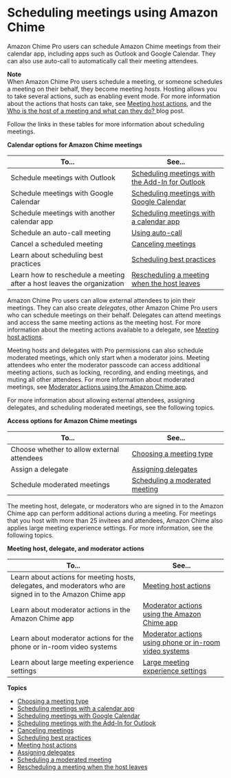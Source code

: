 # Scheduling meetings using Amazon Chime<a name="chime-schedule-meetings"></a>

Amazon Chime Pro users can schedule Amazon Chime meetings from their calendar app, including apps such as Outlook and Google Calendar\. They can also use auto\-call to automatically call their meeting attendees\.

**Note**  
When Amazon Chime Pro users schedule a meeting, or someone schedules a meeting on their behalf, they become meeting *hosts*\. Hosting allows you to take several actions, such as enabling event mode\. For more information about the actions that hosts can take, see [Meeting host actions](chime-organizer-call-controls.md), and the [ Who is the host of a meeting and what can they do? ](http://aws.amazon.com/blogs/https://answers.chime.aws/questions/1374/who-is-the-host-of-a-meeting-and-what-can-they-do.html?childToView=1375#answer-1375) blog post\.

Follow the links in these tables for more information about scheduling meetings\.


**Calendar options for Amazon Chime meetings**  

| To\.\.\. | See\.\.\. | 
| --- | --- | 
|  Schedule meetings with Outlook  |  [Scheduling meetings with the Add\-In for Outlook](chime-scheduling-outlook.md)  | 
|  Schedule meetings with Google Calendar  |  [Scheduling meetings with Google Calendar](chime-scheduling-google.md)  | 
|  Schedule meetings with another calendar app  |  [Scheduling meetings with a calendar app](chime-scheduling-calendar-app.md)  | 
|  Schedule an auto\-call meeting  |  [Using auto\-call](chime-scheduling-best-practices.md#autocall)  | 
|  Cancel a scheduled meeting  |  [Canceling meetings](cancel-meeting.md)  | 
|  Learn about scheduling best practices  |  [Scheduling best practices](chime-scheduling-best-practices.md)  | 
|  Learn how to reschedule a meeting after a host leaves the organization  |  [Rescheduling a meeting when the host leaves](reschedule-meeting.md)  | 

Amazon Chime Pro users can allow external attendees to join their meetings\. They can also create *delegates*, other Amazon Chime Pro users who can schedule meetings on their behalf\. Delegates can attend meetings and access the same meeting actions as the meeting host\. For more information about the meeting actions available to a delegate, see [Meeting host actions](chime-organizer-call-controls.md)\.

Meeting hosts and delegates with Pro permissions can also schedule moderated meetings, which only start when a moderator joins\. Meeting attendees who enter the moderator passcode can access additional meeting actions, such as locking, recording, and ending meetings, and muting all other attendees\. For more information about moderated meetings, see [Moderator actions using the Amazon Chime app](moderate-meeting.md#actions-app)\.

For more information about allowing external attendees, assigning delegates, and scheduling moderated meetings, see the following topics\.


**Access options for Amazon Chime meetings**  

| To\.\.\. | See\.\.\. | 
| --- | --- | 
|  Choose whether to allow external attendees  |  [Choosing a meeting type](choose-type.md)  | 
|  Assign a delegate  |  [Assigning delegates](delegates.md)  | 
|  Schedule moderated meetings  |  [Scheduling a moderated meeting](moderate-meeting.md)  | 

The meeting host, delegate, or moderators who are signed in to the Amazon Chime app can perform additional actions during a meeting\. For meetings that you host with more than 25 invitees and attendees, Amazon Chime also applies large meeting experience settings\. For more information, see the following topics\.


**Meeting host, delegate, and moderator actions**  

| To\.\.\. | See\.\.\. | 
| --- | --- | 
|  Learn about actions for meeting hosts, delegates, and moderators who are signed in to the Amazon Chime app  |  [Meeting host actions](chime-organizer-call-controls.md)  | 
|  Learn about moderator actions in the Amazon Chime app  |  [Moderator actions using the Amazon Chime app](moderate-meeting.md#actions-app)  | 
|  Learn about moderator actions for the phone or in\-room video systems  |  [Moderator actions using phone or in\-room video systems](moderate-meeting.md#actions-phone-vid)  | 
|  Learn about large meeting experience settings  |  [Large meeting experience settings](chime-organizer-call-controls.md#large-meeting-settings)  | 

**Topics**
+ [Choosing a meeting type](choose-type.md)
+ [Scheduling meetings with a calendar app](chime-scheduling-calendar-app.md)
+ [Scheduling meetings with Google Calendar](chime-scheduling-google.md)
+ [Scheduling meetings with the Add\-In for Outlook](chime-scheduling-outlook.md)
+ [Canceling meetings](cancel-meeting.md)
+ [Scheduling best practices](chime-scheduling-best-practices.md)
+ [Meeting host actions](chime-organizer-call-controls.md)
+ [Assigning delegates](delegates.md)
+ [Scheduling a moderated meeting](moderate-meeting.md)
+ [Rescheduling a meeting when the host leaves](reschedule-meeting.md)